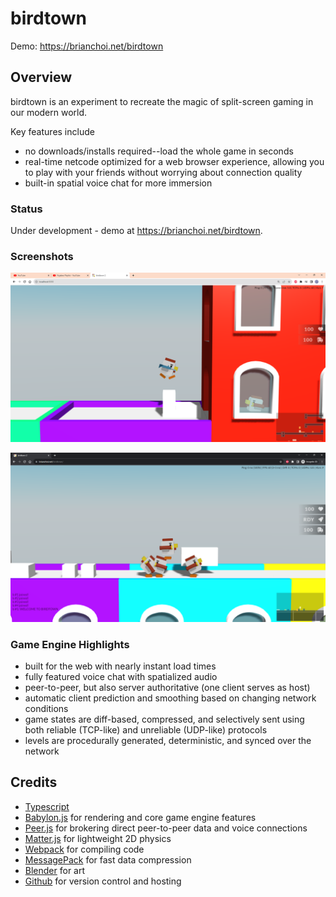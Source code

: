 # birdtown

Demo: https://brianchoi.net/birdtown

## Overview

birdtown is an experiment to recreate the magic of split-screen gaming in our modern world.

Key features include
 * no downloads/installs required--load the whole game in seconds
 * real-time netcode optimized for a web browser experience, allowing you to play with your friends without worrying about connection quality
 * built-in spatial voice chat for more immersion

### Status

Under development - demo at https://brianchoi.net/birdtown.

### Screenshots

![devlog012](https://github.com/bchoi12/birdtown/blob/master/screenshots/devlog012.png?raw=true)

![devlog016](https://github.com/bchoi12/birdtown/blob/master/screenshots/devlog016.png?raw=true)

### Game Engine Highlights
 * built for the web with nearly instant load times
 * fully featured voice chat with spatialized audio
 * peer-to-peer, but also server authoritative (one client serves as host)
 * automatic client prediction and smoothing based on changing network conditions
 * game states are diff-based, compressed, and selectively sent using both reliable (TCP-like) and unreliable (UDP-like) protocols
 * levels are procedurally generated, deterministic, and synced over the network

## Credits

 * [Typescript](https://www.typescriptlang.org/)
 * [Babylon.js](https://www.babylonjs.com/) for rendering and core game engine features
 * [Peer.js](https://peerjs.com/) for brokering direct peer-to-peer data and voice connections
 * [Matter.js](https://brm.io/matter-js/) for lightweight 2D physics
 * [Webpack](https://webpack.js.org/) for compiling code
 * [MessagePack](https://msgpack.org/index.html) for fast data compression
 * [Blender](https://www.blender.org/) for art
 * [Github](https://github.com/) for version control and hosting
